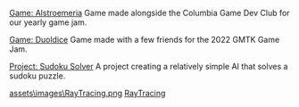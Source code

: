 [Game: Alstroemeria](https://cugamedev.itch.io/alstroemeria)
Game made alongside the Columbia Game Dev Club for our yearly game jam.

[Game: Duoldice](https://playerdox.itch.io/duoldice)
Game made with a few friends for the 2022 GMTK Game Jam.

[Project: Sudoku Solver](https://github.com/PAPDR/Sudoku-Solver)
A project creating a relatively simple AI that solves a sudoku puzzle.

[assets\images\RayTracing.png]()
[RayTracing]()
